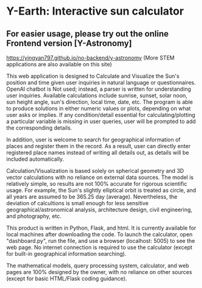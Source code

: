 ﻿# Y-Earth: Interactive sun calculator 
  
## For easier usage, please try out the online Frontend version [Y-Astronomy]
https://yingyan797.github.io/no-backend/y-astronomy (More STEM applications are also available on this site)

This web application is designed to Calculate and Visualize the Sun's position and time given user inquiries in natural language or questionnaires. OpenAI chatbot is Not used; instead, a parser is written for understanding user inquiries. Available calculations include sunrise, sunset, solar noon, sun height angle, sun's direction, local time, date, etc. The program is able to produce solutions in either numeric values or plots, depending on what user asks or implies. If any condition/detail essential for calculating/plotting a particular variable is missing in user queries, user will be prompted to add the corresponding details.

In addition, user is welcome to search for geographical information of places and register them in the record. As a result, user can directly enter registered place names instead of writing all details out, as details will be included automatically.

Calculation/Visualization is based solely on spherical geometry and 3D vector calculations with no reliance on external data sources. The model is relatively simple, so results are not 100% accurate for rigorous scientific usage. For example, the Sun's slightly elliptical orbit is treated as circle, and all years are assumed to be 365.25 day (average). Nevertheless, the deviation of calcultions is small enough for less sensitive geographical/astronomical analysis, architecture design, civil engineering, and photography, etc.

This product is written in Python, Flask, and html. It is currently available for local machines after downloading the code. To launch the calculator, open "dashboard.py", run the file, and use a browser (localhost: 5005) to see the web page. No internet connection is required to use the calculator (except for built-in geographical information searching).

The mathematical models, query processing system, calculator, and web pages are 100% designed by the owner, with no reliance on other sources (except for basic HTML/Flask coding guidance).
